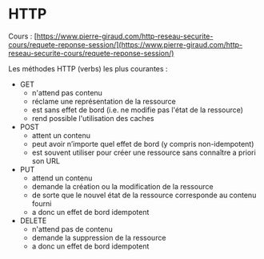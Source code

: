 # HTTP

Cours : [https://www.pierre-giraud.com/http-reseau-securite-cours/requete-reponse-session/](https://www.pierre-giraud.com/http-reseau-securite-cours/requete-reponse-session/)

Les méthodes HTTP (verbs) les plus courantes :

* GET
    - n'attend pas contenu
    - réclame une représentation de la ressource
    - est sans effet de bord (i.e. ne modifie pas l'état de la ressource)
    - rend possible l'utilisation des caches
* POST
    - attent un contenu
    - peut avoir n’importe quel effet de bord (y compris non-idempotent)
    - est souvent utiliser pour créer une ressource sans connaître a priori son URL
* PUT
    - attend un contenu
    - demande la création ou la modification de la ressource
    - de sorte que le nouvel état de la ressource corresponde au contenu fourni
    - a donc un effet de bord idempotent
* DELETE
    - n'attend pas de contenu
    - demande la suppression de la ressource
    - a donc un effet de bord idempotent

